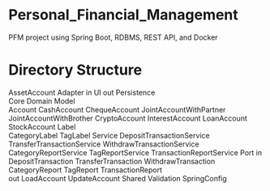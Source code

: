 # Personal_Financial_Management
PFM project using Spring Boot, RDBMS, REST API, and Docker

# Directory Structure
AssetAccount
	Adapter
		in
			UI
		out	
			Persistence			
	Core
		Domain
			Model		
				Account
					CashAccount
					ChequeAccount
					JointAccountWithPartner
					JointAccountWithBrother
					CryptoAccount
					InterestAccount
					LoanAccount
					StockAccount
				Label	
					CategoryLabel 
					TagLabel
			Service
				DepositTransactionService
				TransferTransactionService
				WithdrawTransactionService
				CategoryReportService
				TagReportService
				TransactionReportService
		Port
			in
				DepositTransaction
				TransferTransaction
				WithdrawTransaction
				CategoryReport
				TagReport
				TransactionReport		
			out
				LoadAccount
				UpdateAccount
	Shared
		Validation
		SpringConfig		
